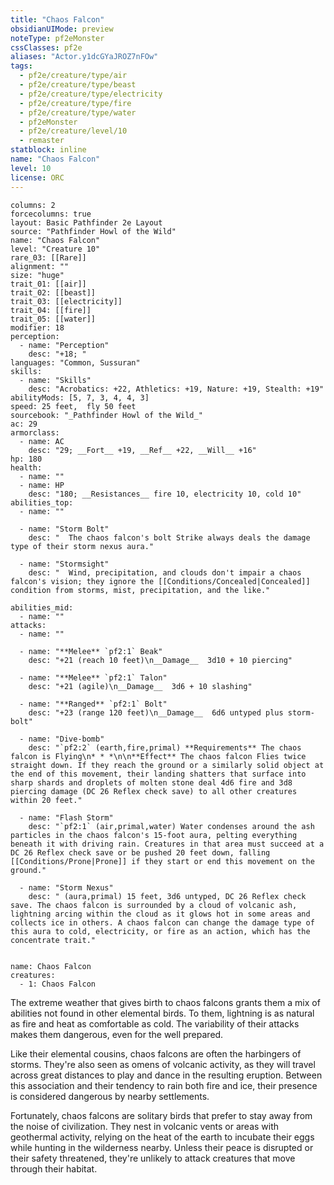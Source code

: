 ```yaml
---
title: "Chaos Falcon"
obsidianUIMode: preview
noteType: pf2eMonster
cssClasses: pf2e
aliases: "Actor.y1dcGYaJROZ7nFOw" 
tags:
  - pf2e/creature/type/air
  - pf2e/creature/type/beast
  - pf2e/creature/type/electricity
  - pf2e/creature/type/fire
  - pf2e/creature/type/water
  - pf2eMonster
  - pf2e/creature/level/10
  - remaster
statblock: inline
name: "Chaos Falcon"
level: 10
license: ORC
---
```


```statblock
columns: 2
forcecolumns: true
layout: Basic Pathfinder 2e Layout
source: "Pathfinder Howl of the Wild"
name: "Chaos Falcon"
level: "Creature 10"
rare_03: [[Rare]]
alignment: ""
size: "huge"
trait_01: [[air]]
trait_02: [[beast]]
trait_03: [[electricity]]
trait_04: [[fire]]
trait_05: [[water]]
modifier: 18
perception:
  - name: "Perception"
    desc: "+18; "
languages: "Common, Sussuran"
skills:
  - name: "Skills"
    desc: "Acrobatics: +22, Athletics: +19, Nature: +19, Stealth: +19"
abilityMods: [5, 7, 3, 4, 4, 3]
speed: 25 feet,  fly 50 feet
sourcebook: "_Pathfinder Howl of the Wild_"
ac: 29
armorclass:
  - name: AC
    desc: "29; __Fort__ +19, __Ref__ +22, __Will__ +16"
hp: 180
health:
  - name: ""
  - name: HP
    desc: "180; __Resistances__ fire 10, electricity 10, cold 10"
abilities_top:
  - name: ""

  - name: "Storm Bolt"
    desc: "  The chaos falcon's bolt Strike always deals the damage type of their storm nexus aura."

  - name: "Stormsight"
    desc: "  Wind, precipitation, and clouds don't impair a chaos falcon's vision; they ignore the [[Conditions/Concealed|Concealed]] condition from storms, mist, precipitation, and the like."

abilities_mid:
  - name: ""
attacks:
  - name: ""

  - name: "**Melee** `pf2:1` Beak"
    desc: "+21 (reach 10 feet)\n__Damage__  3d10 + 10 piercing"

  - name: "**Melee** `pf2:1` Talon"
    desc: "+21 (agile)\n__Damage__  3d6 + 10 slashing"

  - name: "**Ranged** `pf2:1` Bolt"
    desc: "+23 (range 120 feet)\n__Damage__  6d6 untyped plus storm-bolt"

  - name: "Dive-bomb"
    desc: "`pf2:2` (earth,fire,primal) **Requirements** The chaos falcon is Flying\n* * *\n\n**Effect** The chaos falcon Flies twice straight down. If they reach the ground or a similarly solid object at the end of this movement, their landing shatters that surface into sharp shards and droplets of molten stone deal 4d6 fire and 3d8 piercing damage (DC 26 Reflex check save) to all other creatures within 20 feet."

  - name: "Flash Storm"
    desc: "`pf2:1` (air,primal,water) Water condenses around the ash particles in the chaos falcon's 15-foot aura, pelting everything beneath it with driving rain. Creatures in that area must succeed at a DC 26 Reflex check save or be pushed 20 feet down, falling [[Conditions/Prone|Prone]] if they start or end this movement on the ground."

  - name: "Storm Nexus"
    desc: " (aura,primal) 15 feet, 3d6 untyped, DC 26 Reflex check save. The chaos falcon is surrounded by a cloud of volcanic ash, lightning arcing within the cloud as it glows hot in some areas and collects ice in others. A chaos falcon can change the damage type of this aura to cold, electricity, or fire as an action, which has the concentrate trait."
 
```

```encounter-table
name: Chaos Falcon
creatures:
  - 1: Chaos Falcon
```



The extreme weather that gives birth to chaos falcons grants them a mix of abilities not found in other elemental birds. To them, lightning is as natural as fire and heat as comfortable as cold. The variability of their attacks makes them dangerous, even for the well prepared.

Like their elemental cousins, chaos falcons are often the harbingers of storms. They're also seen as omens of volcanic activity, as they will travel across great distances to play and dance in the resulting eruption. Between this association and their tendency to rain both fire and ice, their presence is considered dangerous by nearby settlements.

Fortunately, chaos falcons are solitary birds that prefer to stay away from the noise of civilization. They nest in volcanic vents or areas with geothermal activity, relying on the heat of the earth to incubate their eggs while hunting in the wilderness nearby. Unless their peace is disrupted or their safety threatened, they're unlikely to attack creatures that move through their habitat.
